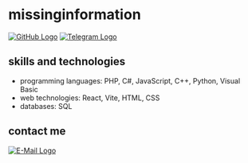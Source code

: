 # missinginformation

[![GitHub Logo](https://img.shields.io/badge/GitHub-realmissinginformation-black?style=flat&logo=github)](https://github.com/realmissinginformation) [![Telegram Logo](https://img.shields.io/badge/telegram-missinginformation-black?style=flat&logo=telegram)](https://t.me/missinginformation)

## skills and technologies

- programming languages: PHP, C#, JavaScript, C++, Python, Visual Basic
- web technologies: React, Vite, HTML, CSS
- databases: SQL

## contact me
[![E-Mail Logo](https://img.shields.io/badge/email-realmissinginformation-black?style=flat&logo=gmail)](mailto:mail.missinginformation@proton.me)


<!---
maximilianosinski/maximilianosinski is a ✨ special ✨ repository because its `README.md` (this file) appears on your GitHub profile.
You can click the Preview link to take a look at your changes.
--->
